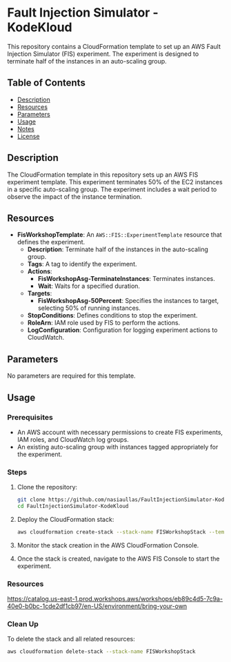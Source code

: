 # Fault Injection Simulator - KodeKloud

This repository contains a CloudFormation template to set up an AWS Fault Injection Simulator (FIS) experiment. The experiment is designed to terminate half of the instances in an auto-scaling group.

## Table of Contents

- [Description](#description)
- [Resources](#resources)
- [Parameters](#parameters)
- [Usage](#usage)
- [Notes](#notes)
- [License](#license)

## Description

The CloudFormation template in this repository sets up an AWS FIS experiment template. This experiment terminates 50% of the EC2 instances in a specific auto-scaling group. The experiment includes a wait period to observe the impact of the instance termination.

## Resources

- **FisWorkshopTemplate**: An `AWS::FIS::ExperimentTemplate` resource that defines the experiment.
  - **Description**: Terminate half of the instances in the auto-scaling group.
  - **Tags**: A tag to identify the experiment.
  - **Actions**:
    - **FisWorkshopAsg-TerminateInstances**: Terminates instances.
    - **Wait**: Waits for a specified duration.
  - **Targets**:
    - **FisWorkshopAsg-50Percent**: Specifies the instances to target, selecting 50% of running instances.
  - **StopConditions**: Defines conditions to stop the experiment.
  - **RoleArn**: IAM role used by FIS to perform the actions.
  - **LogConfiguration**: Configuration for logging experiment actions to CloudWatch.

## Parameters

No parameters are required for this template.

## Usage

### Prerequisites

- An AWS account with necessary permissions to create FIS experiments, IAM roles, and CloudWatch log groups.
- An existing auto-scaling group with instances tagged appropriately for the experiment.

### Steps

1. Clone the repository:
    ```sh
    git clone https://github.com/nasiaullas/FaultInjectionSimulator-KodeKloud.git
    cd FaultInjectionSimulator-KodeKloud
    ```

2. Deploy the CloudFormation stack:
    ```sh
    aws cloudformation create-stack --stack-name FISWorkshopStack --template-body file://intro-experiment-cfn-template.json --capabilities CAPABILITY_NAMED_IAM
    ```

3. Monitor the stack creation in the AWS CloudFormation Console.

4. Once the stack is created, navigate to the AWS FIS Console to start the experiment.

###  Resources
https://catalog.us-east-1.prod.workshops.aws/workshops/eb89c4d5-7c9a-40e0-b0bc-1cde2df1cb97/en-US/environment/bring-your-own

### Clean Up

To delete the stack and all related resources:
```sh
aws cloudformation delete-stack --stack-name FISWorkshopStack
